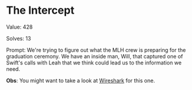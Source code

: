 
The Intercept
=============


Value: 428

Solves: 13

Prompt: We're trying to figure out what the MLH crew is preparing for the graduation ceremony. We have an inside man, Will, that captured one of Swift's calls with Leah that we think could lead us to the information we need.

**Obs**: You might want to take a look at [Wireshark](https://ctf101.org/forensics/what-is-wireshark/) for this one.